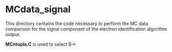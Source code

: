# MCdata_signal

This directory contains the code necessary to perform the MC data comparison for the signal component of the electron identification algorithm output.

**MCntupla.C** is used to select B->
